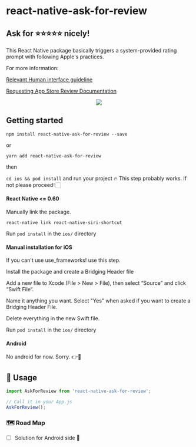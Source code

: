 
# react-native-ask-for-review

##  Ask for ⭐️⭐️⭐️⭐️⭐️ nicely!

This React Native package basically triggers a system-provided rating prompt with following Apple's practices.

For more information:

[Relevant Human interface guideline](https://developer.apple.com/design/human-interface-guidelines/ios/system-capabilities/ratings-and-reviews/)

[Requesting App Store Review Documentation](https://developer.apple.com/documentation/storekit/skstorereviewcontroller/requesting_app_store_reviews)


<div align="center">
	<img src="https://imgur.com/f7a4eEX.png" />
</div>


## Getting started

`npm install react-native-ask-for-review --save`

or

`yarn add react-native-ask-for-review`

then

`cd ios && pod install` and run your project 🔥 This step probably works. If not please proceed👇🏻

#### React Native <= 0.60
Manually link the package.

`react-native link react-native-siri-shortcut`

Run `pod install` in the `ios/` directory

#### Manual installation for iOS

If you can't use use_frameworks! use this step.

Install the package and create a Bridging Header file

Add a new file to Xcode (File > New > File), then select “Source” and click “Swift File“.

Name it anything you want. Select "Yes" when asked if you want to create a Bridging Header File.

Delete everything in the new Swift file.

Run `pod install` in the `ios/` directory

#### Android

No android for now. Sorry. 👉🌼

## 🧠 Usage
```javascript
import AskForReview from 'react-native-ask-for-review';

// Call it in your App.js
AskForReview();
```

 ### 🗺 Road Map

- [ ] Solution for Android side 🤔
